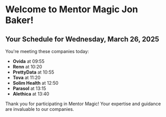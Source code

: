 # Welcome to Mentor Magic Jon Baker!

## Your Schedule for Wednesday, March 26, 2025

You're meeting these companies today:

- **Ovida** at 09:55
- **Renn** at 10:20
- **PrettyData** at 10:55
- **Tova** at 11:20
- **Solim Health** at 12:50
- **Parasol** at 13:15
- **Alethica** at 13:40


Thank you for participating in Mentor Magic! Your expertise and guidance are invaluable to our companies.
